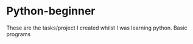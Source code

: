 # Python-beginner
 These are the tasks/project I created whilst I was learning python. Basic programs
